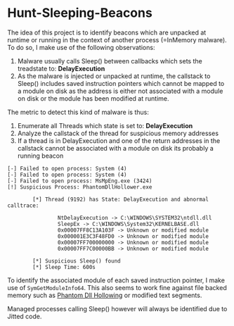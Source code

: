 # Hunt-Sleeping-Beacons

The idea of this project is to identify beacons which are unpacked at runtime or running in the context of another process (=InMemory malware).
To do so, I make use of the following observations:

1. Malware usually calls Sleep() between callbacks which sets the treadstate to: **DelayExecution**
2. As the malware is injected or unpacked at runtime, the callstack to Sleep() includes saved instruction pointers which cannot be mapped to a module on disk as the address is either not associated with a module on disk or the module has been modified at runtime.

The metric to detect this kind of malware is thus:
1. Enumerate all Threads which state is set to: **DelayExecution**
2. Analyze the callstack of the thread for suspicious memory addresses
3. If a thread is in DelayExecution and one of the return addresses in the callstack cannot be associated with a module on disk its probably a running beacon

```
[-] Failed to open process: System (4)
[-] Failed to open process: System (4)
[-] Failed to open process: MsMpEng.exe (3424)
[!] Suspicious Process: PhantomDllHollower.exe

        [*] Thread (9192) has State: DelayExecution and abnormal calltrace:

                NtDelayExecution -> C:\WINDOWS\SYSTEM32\ntdll.dll
                SleepEx -> C:\WINDOWS\System32\KERNELBASE.dll
                0x00007FF8C13A103F -> Unknown or modified module
                0x000001E3C3F48FD0 -> Unknown or modified module
                0x00007FF700000000 -> Unknown or modified module
                0x00007FF7C00000BB -> Unknown or modified module

        [*] Suspicious Sleep() found
        [*] Sleep Time: 600s
 ``` 
 
To identify the associated module of each saved instruction pointer, I make use of ```SymGetModuleInfo64```. 
This also seems to work fine against file backed memory such as [Phantom Dll Hollowing](https://github.com/forrest-orr/phantom-dll-hollower-poc) or modified text segments.
 
Managed processes calling Sleep() however will always be identified due to Jitted code.
